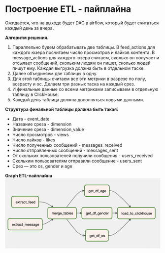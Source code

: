 # Построение ETL - пайплайна
Ожидается, что на выходе будет DAG в airflow, который будет считаться каждый день за вчера. 

**Алгоритм решения.** 
1. Параллельно будем обрабатывать две таблицы. В feed_actions для каждого юзера посчитаем число просмотров и лайков контента. В message_actions для каждого юзера считаем, сколько он получает и отсылает сообщений, скольким людям он пишет, сколько людей пишут ему. Каждая выгрузка должна быть в отдельном таске.
2. Далее объединяем две таблицы в одну.
3. Для этой таблицы считаем все эти метрики в разрезе по полу, возрасту и ос. Делаем три разных таска на каждый срез.
4. И финальные данные со всеми метриками записываем в отдельную таблицу в ClickHouse.
5. Каждый день таблица должна дополняться новыми данными. 

**Структура финальной таблицы должна быть такая:**
- Дата - event_date
- Название среза - dimension
- Значение среза - dimension_value
- Число просмотров - views
- Число лайков - likes
- Число полученных сообщений - messages_received
- Число отправленных сообщений - messages_sent
- От скольких пользователей получили сообщения - users_received
- Скольким пользователям отправили сообщение - users_sent
- Срез — это os, gender и age

    



**Graph ETL-пайплайна**
![Image alt](https://github.com/alexey-zamarin/study_projects/blob/main/6.%20%D0%9F%D0%BE%D1%81%D1%82%D1%80%D0%BE%D0%B5%D0%BD%D0%B8%D0%B5%20ETL%20-%20%D0%BF%D0%B0%D0%B9%D0%BF%D0%BB%D0%B0%D0%B9%D0%BD%D0%B0/ETL_graph.png)
